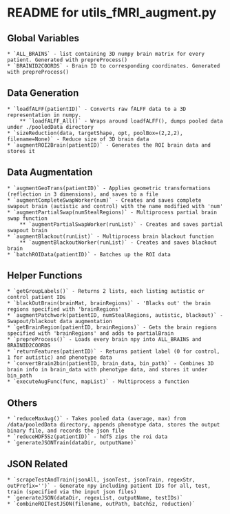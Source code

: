 # README for utils_fMRI_augment.py

## Global Variables
	* `ALL_BRAINS` - list containing 3D numpy brain matrix for every patient. Generated with prepreProcess()
	* `BRAINID2COORDS` - Brain ID to corresponding coordinates. Generated with prepreProcess()

## Data Generation
	* `loadfALFF(patientID)` - Converts raw fALFF data to a 3D representation in numpy.
		** `loadfALFF_All()` - Wraps around loadfALFF(), dumps pooled data under ./pooledData directory
	* `sizeReduction(data, targetShape, opt, poolBox=(2,2,2), filename=None)` - Reduce size of 3D brain data
	* `augmentROI2Brain(patientID)` - Generates the ROI brain data and stores it

## Data Augmentation
	* `augmentGeoTrans(patientID)` - Applies geometric transformations (reflection in 3 dimensions), and saves to a file
	* `augmentCompleteSwapWorker(num)` - Creates and saves complete swapout brain (autistic and control) with the name modified with 'num'
	* `augmentPartialSwap(numStealRegions)` - Multiprocess partial brain swap function
		** `augmentPartialSwapWorker(runList)` - Creates and saves partial swapout brain
	* `augmentBlackout(runList)` - Multiprocess brain blackout function
		** `augmentBlackoutWorker(runList)` - Creates and saves blackout brain
	* `batchROIData(patientID)` - Batches up the ROI data

## Helper Functions
	* `getGroupLabels()` - Returns 2 lists, each listing autistic or control patient IDs
	* `blackOutBrain(brainMat, brainRegions)` - 'Blacks out' the brain regions specified with 'brainRegions'
	* `augmentPatchwork(patientID, numStealRegions, autistic, blackout)` - Swapout/blackout data augmentation
	* `getBrainRegion(patientID, brainRegions)` - Gets the brain regions specified with 'brainRegions' and adds to partialBrain
	* `prepreProcess()` - Loads every brain npy into ALL_BRAINS and BRAINID2COORDS
	* `returnFeatures(patientID)` - Returns patient label (0 for control, 1 for autistic) and phenotype data
	* `convertBrain2bin(patientID, brain_data, bin_path)` - Combines 3D brain info in brain_data with phenotype data, and stores it under bin_path
	* `executeAugFunc(func, mapList)` - Multiprocess a function

## Others
	* `reduceMaxAvg()` - Takes pooled data (average, max) from /data/pooledData directory, appends phenotype data, stores the output binary file, and records the json file
	* `reduceHDF5Sz(patientID)` - hdf5 zips the roi data
	* `generateJSONTrain(dataDir, outputName)`
	
## JSON Related
	* `scrapeTestAndTrain(jsonAll, jsonTest, jsonTrain, regexStr, outPrefix='')` - Generate npy including patient IDs for all, test, train (specified via the input json files)
	* `generateJSON(dataDir, regexList, outputName, testIDs)`
	* `combineROITestJSON(filename, outPath, batchSz, reduction)`
